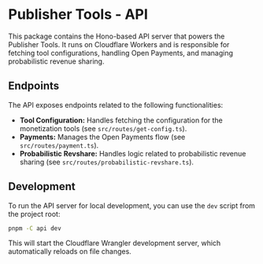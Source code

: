 # Publisher Tools - API

This package contains the Hono-based API server that powers the Publisher Tools. It runs on Cloudflare Workers and is responsible for fetching tool configurations, handling Open Payments, and managing probabilistic revenue sharing.

## Endpoints

The API exposes endpoints related to the following functionalities:

*   **Tool Configuration:** Handles fetching the configuration for the monetization tools (see `src/routes/get-config.ts`).
*   **Payments:** Manages the Open Payments flow (see `src/routes/payment.ts`).
*   **Probabilistic Revshare:** Handles logic related to probabilistic revenue sharing (see `src/routes/probabilistic-revshare.ts`).

## Development

To run the API server for local development, you can use the `dev` script from the project root:

```sh
pnpm -C api dev
```

This will start the Cloudflare Wrangler development server, which automatically reloads on file changes.
